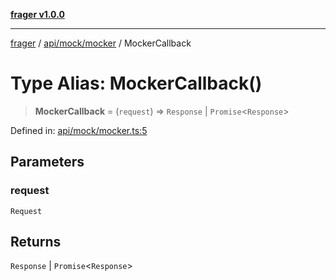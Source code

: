[**frager v1.0.0**](../../../../README.md)

***

[frager](../../../../modules.md) / [api/mock/mocker](../README.md) / MockerCallback

# Type Alias: MockerCallback()

> **MockerCallback** = (`request`) => `Response` \| `Promise`\<`Response`\>

Defined in: [api/mock/mocker.ts:5](https://github.com/kkatou7209/frager/blob/491d0c84b17cb650ad82291d75ba89f1fb98e121/lib/api/mock/mocker.ts#L5)

## Parameters

### request

`Request`

## Returns

`Response` \| `Promise`\<`Response`\>

